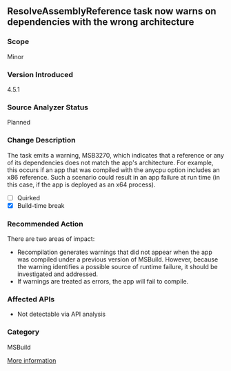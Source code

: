 ## ResolveAssemblyReference task now warns on dependencies with the wrong architecture

### Scope
Minor

### Version Introduced
4.5.1

### Source Analyzer Status
Planned

### Change Description
The task emits a warning, MSB3270, which indicates that a reference or any of its dependencies does not match the app's architecture. For example, this occurs if an app that was compiled with the anycpu option includes an x86 reference. Such a scenario could result in an app failure at run time (in this case, if the app is deployed as an x64 process). 

- [ ] Quirked
- [x] Build-time break

### Recommended Action
There are two areas of impact:

* Recompilation generates warnings that did not appear when the app was compiled under a previous version of MSBuild. However, because the warning identifies a possible source of runtime failure, it should be investigated and addressed. 
* If warnings are treated as errors, the app will fail to compile.

### Affected APIs
* Not detectable via API analysis

### Category
MSBuild

[More information](https://msdn.microsoft.com/en-us/library/dn458356(v=vs.110).aspx)

<!-- breaking change id: 49 -->
